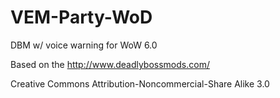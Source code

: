 VEM-Party-WoD
=============

DBM w/ voice warning for WoW 6.0

Based on the http://www.deadlybossmods.com/

Creative Commons Attribution-Noncommercial-Share Alike 3.0
